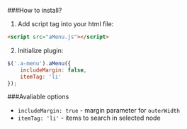 ###How to install?
1. Add script tag into your html file:
```html
<script src="aMenu.js"></script>
```

2. Initialize plugin:
```javascript
$('.a-menu').aMenu({
    includeMargin: false,
    itemTag: 'li'
});
```

###Avaliable options
- `includeMargin: true` - margin parameter for `outerWidth`
- `itemTag: 'li'` - items to search in selected node
